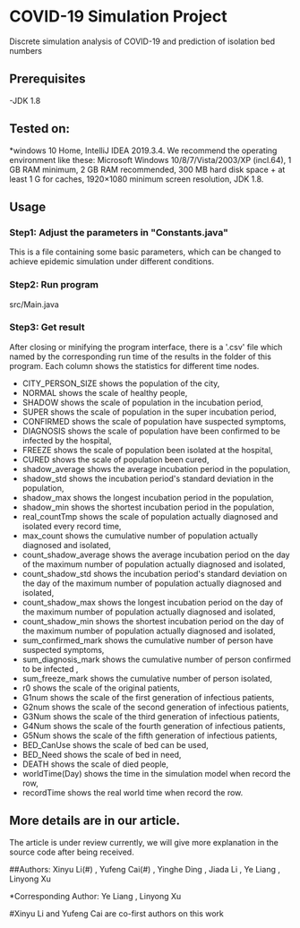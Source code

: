 # COVID-19 Simulation Project

Discrete simulation analysis of COVID-19 and prediction of isolation bed numbers

## Prerequisites
-JDK 1.8

## Tested on:
*windows 10 Home, IntelliJ IDEA 2019.3.4.
We recommend the operating environment like these:
Microsoft Windows 10/8/7/Vista/2003/XP (incl.64),
1 GB RAM minimum, 2 GB RAM recommended,
300 MB hard disk space + at least 1 G for caches,
1920×1080 minimum screen resolution,
JDK 1.8.

## Usage

### Step1: Adjust the parameters in "Constants.java" 
This is a file containing some basic parameters, which can be changed to achieve epidemic simulation under different conditions.

### Step2: Run program 
src/Main.java

### Step3: Get result

After closing or minifying the program interface, there is a '.csv' file which named by the corresponding run time of the results in the folder of this program. Each column shows the statistics for different time nodes.
- CITY_PERSON_SIZE shows the population of the city,
- NORMAL shows the scale of healthy people,
- SHADOW shows the scale of population in the incubation period,
- SUPER shows the scale of population in the super incubation period,
- CONFIRMED shows the scale of population have suspected symptoms,
- DIAGNOSIS shows the scale of population have been confirmed to be infected by the hospital,
- FREEZE shows the scale of population been isolated at the hospital,
- CURED shows the scale of population been cured,
- shadow_average shows the average incubation period in the population,
- shadow_std shows the incubation period's standard deviation in the population,
- shadow_max shows the longest incubation period in the population,
- shadow_min shows the shortest incubation period in the population,
- real_countTmp shows the scale of population actually diagnosed and isolated every record time,
- max_count shows the cumulative number of population actually diagnosed and isolated,
- count_shadow_average shows the average incubation period on the day of the maximum 
number of population actually diagnosed and isolated,
- count_shadow_std shows the incubation period's standard deviation on the day of the maximum 
number of population actually diagnosed and isolated,
- count_shadow_max shows the longest incubation period on the day of the maximum 
number of population actually diagnosed and isolated,
- count_shadow_min shows the shortest incubation period on the day of the maximum 
number of population actually diagnosed and isolated,
- sum_confirmed_mark shows the cumulative number of person have suspected symptoms,
- sum_diagnosis_mark shows the cumulative number of person confirmed to be infected ,
- sum_freeze_mark shows the cumulative number of person isolated,
- r0 shows the scale of the original patients,
- G1num shows the scale of the first generation of infectious patients,
- G2num shows the scale of the second generation of infectious patients,
- G3Num shows the scale of the third generation of infectious patients,
- G4Num shows the scale of the fourth generation of infectious patients,
- G5Num shows the scale of the fifth generation of infectious patients,
- BED_CanUse shows the scale of bed can be used,
- BED_Need shows the scale of bed in need,
- DEATH shows the scale of died people,
- worldTime(Day) shows the time in the simulation model  when record the row,
- recordTime shows the real world time when record the row.

## More details are in our article. 
The article is under review currently, we will give more explanation in the source code after being received.

##Authors:
Xinyu Li(#) , Yufeng Cai(#) , Yinghe Ding , Jiada Li , Ye Liang , Linyong Xu 

*Corresponding Author: Ye Liang , Linyong Xu

#Xinyu Li and Yufeng Cai are co-first authors on this work
